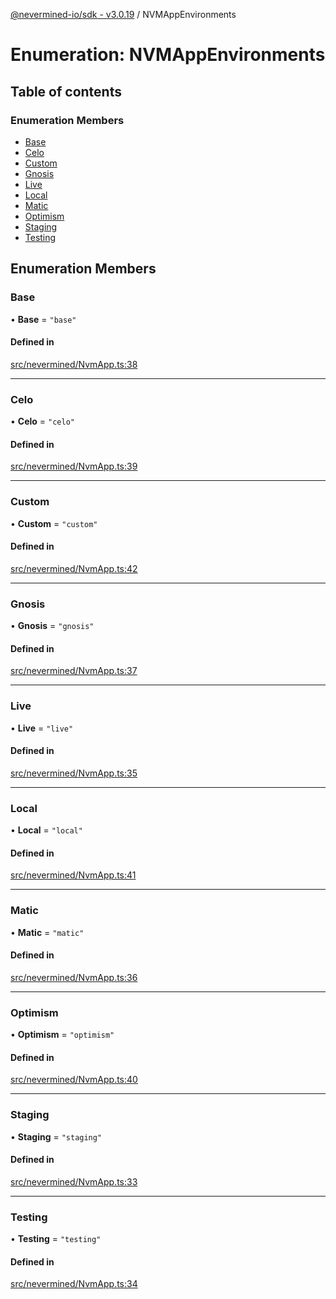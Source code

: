 [@nevermined-io/sdk - v3.0.19](../code-reference.md) / NVMAppEnvironments

# Enumeration: NVMAppEnvironments

## Table of contents

### Enumeration Members

- [Base](NVMAppEnvironments.md#base)
- [Celo](NVMAppEnvironments.md#celo)
- [Custom](NVMAppEnvironments.md#custom)
- [Gnosis](NVMAppEnvironments.md#gnosis)
- [Live](NVMAppEnvironments.md#live)
- [Local](NVMAppEnvironments.md#local)
- [Matic](NVMAppEnvironments.md#matic)
- [Optimism](NVMAppEnvironments.md#optimism)
- [Staging](NVMAppEnvironments.md#staging)
- [Testing](NVMAppEnvironments.md#testing)

## Enumeration Members

### Base

• **Base** = `"base"`

#### Defined in

[src/nevermined/NvmApp.ts:38](https://github.com/nevermined-io/sdk-js/blob/065f3decbaad4f3943ea9ea3e7eade094f617f96/src/nevermined/NvmApp.ts#L38)

---

### Celo

• **Celo** = `"celo"`

#### Defined in

[src/nevermined/NvmApp.ts:39](https://github.com/nevermined-io/sdk-js/blob/065f3decbaad4f3943ea9ea3e7eade094f617f96/src/nevermined/NvmApp.ts#L39)

---

### Custom

• **Custom** = `"custom"`

#### Defined in

[src/nevermined/NvmApp.ts:42](https://github.com/nevermined-io/sdk-js/blob/065f3decbaad4f3943ea9ea3e7eade094f617f96/src/nevermined/NvmApp.ts#L42)

---

### Gnosis

• **Gnosis** = `"gnosis"`

#### Defined in

[src/nevermined/NvmApp.ts:37](https://github.com/nevermined-io/sdk-js/blob/065f3decbaad4f3943ea9ea3e7eade094f617f96/src/nevermined/NvmApp.ts#L37)

---

### Live

• **Live** = `"live"`

#### Defined in

[src/nevermined/NvmApp.ts:35](https://github.com/nevermined-io/sdk-js/blob/065f3decbaad4f3943ea9ea3e7eade094f617f96/src/nevermined/NvmApp.ts#L35)

---

### Local

• **Local** = `"local"`

#### Defined in

[src/nevermined/NvmApp.ts:41](https://github.com/nevermined-io/sdk-js/blob/065f3decbaad4f3943ea9ea3e7eade094f617f96/src/nevermined/NvmApp.ts#L41)

---

### Matic

• **Matic** = `"matic"`

#### Defined in

[src/nevermined/NvmApp.ts:36](https://github.com/nevermined-io/sdk-js/blob/065f3decbaad4f3943ea9ea3e7eade094f617f96/src/nevermined/NvmApp.ts#L36)

---

### Optimism

• **Optimism** = `"optimism"`

#### Defined in

[src/nevermined/NvmApp.ts:40](https://github.com/nevermined-io/sdk-js/blob/065f3decbaad4f3943ea9ea3e7eade094f617f96/src/nevermined/NvmApp.ts#L40)

---

### Staging

• **Staging** = `"staging"`

#### Defined in

[src/nevermined/NvmApp.ts:33](https://github.com/nevermined-io/sdk-js/blob/065f3decbaad4f3943ea9ea3e7eade094f617f96/src/nevermined/NvmApp.ts#L33)

---

### Testing

• **Testing** = `"testing"`

#### Defined in

[src/nevermined/NvmApp.ts:34](https://github.com/nevermined-io/sdk-js/blob/065f3decbaad4f3943ea9ea3e7eade094f617f96/src/nevermined/NvmApp.ts#L34)
